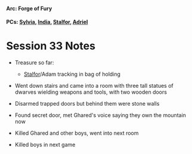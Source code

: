 #### Arc: Forge of Fury
#### PCs: [Sylvia](PCs/Past/Sylvia.md), [India](PCs/Current/India.md), [Stalfor](PCs/Current/Stalfor.md), [Adriel](PCs/Past/Adriel.md)

# Session 33 Notes
- Treasure so far:
	- [Stalfor](PCs/Current/Stalfor.md)/Adam tracking in bag of holding

- Went down stairs and came into a room with three tall statues of dwarves wielding weapons and tools, with two wooden doors
- Disarmed trapped doors but behind them were stone walls
- Found secret door, met Ghared's voice saying they own the mountain now
- Killed Ghared and other boys, went into next room
- Killed boys in next game